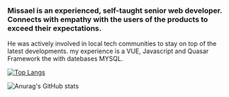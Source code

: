 ### Missael is an experienced, self-taught senior web developer. Connects with empathy with the users of the products to exceed their expectations.
 He was actively involved in local tech communities to stay on top of the latest developments.
 my experience is a VUE, Javascript and Quasar Framework the with datebases MYSQL.


[![Top Langs](https://github-readme-stats.vercel.app/api/top-langs/?username=missaelcv&show_icons=true&theme=merko)](https://github.com/missaelcv/github-readme-stats)

![Anurag's GitHub stats](https://github-readme-stats.vercel.app/api?username=anuraghazra&show_icons=true&theme=merko)




